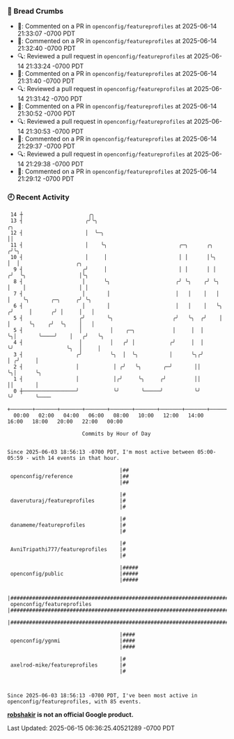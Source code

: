 ### 🍞 Bread Crumbs

 * 💬: Commented on a PR in  `openconfig/featureprofiles` at 2025-06-14 21:33:07 -0700 PDT
 * 💬: Commented on a PR in  `openconfig/featureprofiles` at 2025-06-14 21:32:40 -0700 PDT
 * 🔍: Reviewed a pull request in  `openconfig/featureprofiles` at 2025-06-14 21:33:24 -0700 PDT
 * 💬: Commented on a PR in  `openconfig/featureprofiles` at 2025-06-14 21:31:40 -0700 PDT
 * 🔍: Reviewed a pull request in  `openconfig/featureprofiles` at 2025-06-14 21:31:42 -0700 PDT
 * 💬: Commented on a PR in  `openconfig/featureprofiles` at 2025-06-14 21:30:52 -0700 PDT
 * 🔍: Reviewed a pull request in  `openconfig/featureprofiles` at 2025-06-14 21:30:53 -0700 PDT
 * 💬: Commented on a PR in  `openconfig/featureprofiles` at 2025-06-14 21:29:37 -0700 PDT
 * 🔍: Reviewed a pull request in  `openconfig/featureprofiles` at 2025-06-14 21:29:38 -0700 PDT
 * 💬: Commented on a PR in  `openconfig/featureprofiles` at 2025-06-14 21:29:12 -0700 PDT

### 🕘 Recent Activity
```
 14 ┼                     ╭╮
 13 ┤                    ╭╯╰╮                                            ╭╮
 12 ┤                    │  ╰─╮                                          ││
 11 ┤                    │    ╰╮                       ╭─╮      ╭╮      ╭╯╰╮
 10 ┤                    │     │                       │ │      │╰╮     │  │                  ╭╮
  9 ┤                   ╭╯     │                       │ │      │ │    ╭╯  ╰╮                 │╰╮
  8 ┤                   │      ╰╮                     ╭╯ ╰╮    ╭╯ ╰╮   │    │                 │ │
  7 ┤                   │       │                     │   │    │   │   │    ╰╮       ╭─╮     ╭╯ ╰╮
  6 ┤                   │       │                     │   │    │   ╰╮ ╭╯     │      ╭╯ │     │   │
  5 ┤                  ╭╯       ╰╮                   ╭╯   ╰╮  ╭╯    │ │      ╰╮    ╭╯  ╰╮    │   │
  5 ┤                  │         │    ╭─╮            │     │  │     ╰╮│       ╰────╯    │   ╭╯   ╰╮
  4 ┤                  │         │   ╭╯ │           ╭╯     │  │      ╰╯                 ╰╮  │     │
  3 ┤                 ╭╯         ╰╮  │  ╰╮          │      ╰╮╭╯                          │ ╭╯     │
  2 ┤                 │           │ ╭╯   ╰╮       ╭─╯       ││                           ╰╮│      ╰╮
  1 ┤                 │           │╭╯     ╰╮     ╭╯         ││                            ││       │
  0 ┼─────────────────╯           ╰╯       ╰─────╯          ╰╯                            ╰╯       ╰────
    +───────+───────+───────+───────+───────+───────+───────+───────+───────+───────+───────+───────+────
  00:00   02:00   04:00   06:00   08:00   10:00   12:00   14:00   16:00   18:00   20:00   22:00   00:00   

						Commits by Hour of Day


Since 2025-06-03 18:56:13 -0700 PDT, I'm most active between 05:00-05:59 - with 14 events in that hour.

```



```
                                    |##
 openconfig/reference               |##
                                    |##

                                    |#
 daveruturaj/featureprofiles        |#
                                    |#

                                    |#
 danameme/featureprofiles           |#
                                    |#

                                    |#
 AvniTripathi777/featureprofiles    |#
                                    |#

                                    |#####
 openconfig/public                  |#####
                                    |#####

                                    |#####################################################################################
 openconfig/featureprofiles         |#####################################################################################
                                    |#####################################################################################

                                    |####
 openconfig/ygnmi                   |####
                                    |####

                                    |#
 axelrod-mike/featureprofiles       |#
                                    |#



Since 2025-06-03 18:56:13 -0700 PDT, I've been most active in openconfig/featureprofiles, with 85 events.

```
**[robshakir](mailto:robjs@google.com) is not an official Google product.**  


Last Updated: 2025-06-15 06:36:25.40521289 -0700 PDT
